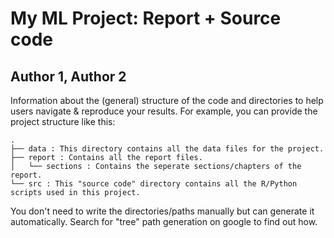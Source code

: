 # My ML Project: Report + Source code
## Author 1, Author 2
Information about the (general) structure of the code and directories to help users navigate & reproduce your results.
For example, you can provide the project structure like this:
```
.
├── data : This directory contains all the data files for the project.
├── report : Contains all the report files.
│   └── sections : Contains the seperate sections/chapters of the report.
└── src : This "source code" directory contains all the R/Python scripts used in this project.
```
You don't need to write the directories/paths manually but can generate it automatically. Search for "tree" path generation on google to find out how.
